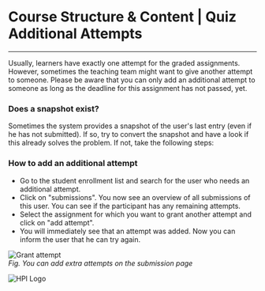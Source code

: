

# Course Structure & Content | Quiz Additional Attempts

----------
Usually, learners have exactly one attempt for the graded assignments. However, sometimes the teaching team might want to give another attempt to someone. Please be aware that you can only add an additional attempt to someone as long as the deadline for this assignment has not passed, yet.

### Does a snapshot exist?
Sometimes the system provides a snapshot of the user's last entry (even if he has not submitted). If so, try to convert the snapshot and have a look if this already solves the problem. If not, take the following steps:

### How to add an additional attempt
- Go to the student enrollment list and search for the user who needs an additional attempt.
- Click on "submissions". You now see an overview of all submissions of this user. You can see if the participant has any remaining attempts.
- Select the assignment for which you want to grant another attempt and click on "add attempt".
- You will immediately see that an attempt was added. Now you can inform the user that he can try again.

![Grant attempt](../../img/courseadministration/quizmanagement/add_attempt.png)  
*Fig. You can add extra attempts on the submission page*

![HPI Logo](../../img/HPI_Logo.png)
